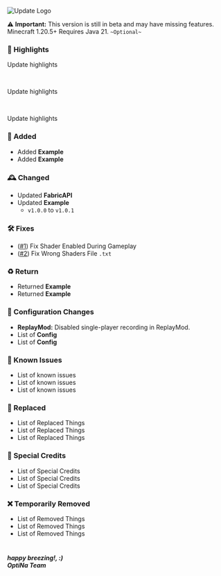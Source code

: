 ![Update Logo](https://github.com/OptiNa-Team/OptiNa-Reborn/blob/main/update_banners/april_fool_update_banner_2024.png?raw=true)

⚠️ **Important:** This version is still in beta and may have missing features. Minecraft 1.20.5+ Requires Java 21. `~Optional~`

### 📰 Highlights
Update highlights

<br>

Update highlights

<br>

Update highlights

### 🚀 Added
- Added **Example**
- Added **Example**

### 🕰️ Changed
- Updated **FabricAPI**
- Updated **Example**
  - `v1.0.0` to `v1.0.1`

### 🛠️ Fixes
- ([#1](https://github.com/OptiNa-Team/OptiNa-Reborn/tree/main/Content%20List)) Fix Shader Enabled During Gameplay
- ([#2](https://github.com/OptiNa-Team/OptiNa-Reborn/tree/main/Content%20List)) Fix Wrong Shaders File `.txt`

### ♻️ Return
- Returned **Example**
- Returned **Example**

### 📂 Configuration Changes  
- **ReplayMod:** Disabled single-player recording in ReplayMod.
- List of **Config**
- List of **Config**

### 🚩 Known Issues 
- List of known issues
- List of known issues
- List of known issues

### 🚂 Replaced
- List of Replaced Things
- List of Replaced Things
- List of Replaced Things

### 🌸 Special Credits
- List of Special Credits
- List of Special Credits
- List of Special Credits

### ❌ Temporarily Removed 
- List of Removed Things
- List of Removed Things
- List of Removed Things

###

#
***happy breezing!, :)*** <br>
***OptiNa Team***
